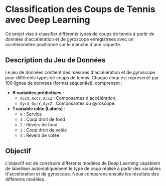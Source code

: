 # Classification des Coups de Tennis avec Deep Learning

Ce projet vise à classifier différents types de coups de tennis à partir de données d'accélération et de gyroscope enregistrées avec un accéléromètre positionné sur le manche d'une raquette.

## Description du Jeu de Données

Le jeu de données contient des mesures d'accélération et de gyroscope pour différents types de coups de tennis. Chaque coup est représenté par 100 lignes de données (format séquentiel), comprenant :


- **6 variables prédictives** :
  - `AccX`, `AccY`, `AccZ` : Composantes d'accélération.
  - `GyrX`, `GyrY`, `GyrZ` : Composantes du gyroscope.
- **1 variable cible (Labels)** :
  - `0` : Service
  - `1` : Coup droit de fond
  - `2` : Revers de fond
  - `3` : Coup droit de volée
  - `4` : Revers de volée

## Objectif

L'objectif est de construire différents modèles de Deep Learning capablent de labelliser automatiquement le type de coup réalisé à partir des variables d'accélération et de gyroscope. Nous comparons ensuite les résultats des différents modèles. 

